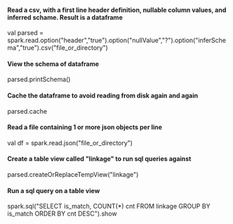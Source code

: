 #### Read a csv, with a first line header definition, nullable column values, and inferred schame. Result is a dataframe
val parsed = spark.read.option("header","true").option("nullValue","?").option("inferSchema","true").csv("file_or_directory")

#### View the schema of dataframe
parsed.printSchema()

#### Cache the dataframe to avoid reading from disk again and again
parsed.cache

#### Read a file containing 1 or more json objects per line
val df = spark.read.json("file_or_directory")

#### Create a table view called "linkage" to run sql queries against
parsed.createOrReplaceTempView("linkage")

#### Run a sql query on a table view
spark.sql("SELECT is_match, COUNT(*) cnt FROM linkage GROUP BY is_match ORDER BY cnt DESC").show
